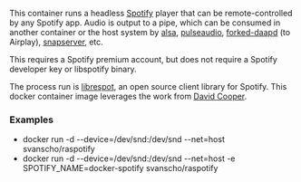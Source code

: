 This container runs a headless [Spotify](https://www.spotify.com/us/) player that can be remote-controlled by any Spotify app. Audio is output to a pipe, which can be consumed in another container or the host system by [alsa](http://www.alsa-project.org/), [pulseaudio](http://pulseaudio.org), [forked-daapd](https://ejurgensen.github.io/forked-daapd/) (to Airplay), [snapserver](https://github.com/badaix/snapcast), etc.

This requires a Spotify premium account, but does not require a Spotify developer key or libspotify binary.

The process run is [librespot](https://github.com/plietar/librespot), an open source client library for Spotify.
This docker container image leverages the work from [David Cooper](https://dtcooper.github.io/raspotify).

### Examples
- docker run -d --device=/dev/snd:/dev/snd --net=host svanscho/raspotify
- docker run -d --device=/dev/snd:/dev/snd --net=host -e SPOTIFY_NAME=docker-spotify svanscho/raspotify

